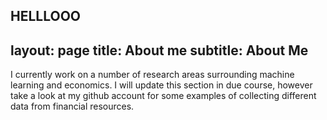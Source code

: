 HELLLOOO
---
layout: page
title: About me
subtitle: About Me
---

I currently work on a number of research areas surrounding machine learning and economics. I will update this section in due course, however take a look at my github account for some examples of collecting different data from financial resources.
